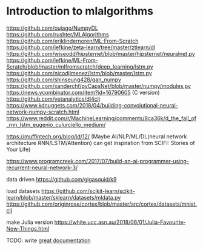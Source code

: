 # Introduction to mlalgorithms

https://github.com/oujago/NumpyDL 
https://github.com/rushter/MLAlgorithms 
https://github.com/eriklindernoren/ML-From-Scratch 
https://github.com/jefkine/zeta-learn/tree/master/ztlearn/dl
https://github.com/wiseodd/hipsternet/blob/master/hipsternet/neuralnet.py
https://github.com/jefkine/ML-From-Scratch/blob/master/mlfromscratch/deep_learning/lstm.py
https://github.com/nicodjimenez/lstm/blob/master/lstm.py
https://github.com/shinseung428/gan_numpy
https://github.com/xanderchf/pyCapsNet/blob/master/numpy/modules.py
https://news.ycombinator.com/item?id=16790605 (C version)
https://github.com/yetanalytics/dl4clj
https://www.kdnuggets.com/2018/04/building-convolutional-neural-network-numpy-scratch.html
https://www.reddit.com/r/MachineLearning/comments/8ca36k/d_the_fall_of_rnn_lstm_eugenio_culurciello_medium/

https://muffintech.org/blog/id/12/
(Maybe AI/NLP/ML/DL(neural network architecture RNN/LSTM/Attention) can get inspiration from SCIFI: Stories of Your Life)

https://www.programcreek.com/2017/07/build-an-ai-programmer-using-recurrent-neural-network-3/

data driven
https://github.com/gigasquid/k9

load datasets
https://github.com/scikit-learn/scikit-learn/blob/master/sklearn/datasets/mldata.py
https://github.com/originrose/cortex/blob/master/src/cortex/datasets/mnist.clj

make Julia version
https://white.ucc.asn.au/2018/06/01/Julia-Favourite-New-Things.html

TODO: write [great documentation](http://jacobian.org/writing/what-to-write/)
